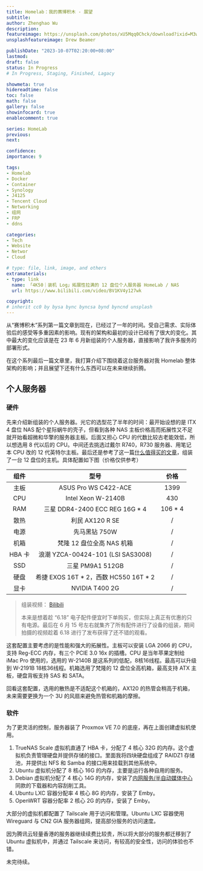 ```yaml
---
title: Homelab：我的赛博积木 - 展望
subtitle: 
author: Zhenghao Wu
description: 
featureimage: https://unsplash.com/photos/xU5Mqq0Chck/download?ixid=M3wxMjA3fDB8MXxzZWFyY2h8Mnx8ZnV0dXJlfGVufDB8fHx8MTY4NDc3OTMxNHww&force=true&w=2400
unsplashfeatureimage: Drew Beamer

publishDate: "2023-10-07T02:20:00+08:00"
lastmod: 
draft: false
status: In Progress
# In Progress, Staging, Finished, Lagacy

showmeta: true
hidereadtime: false
toc: false
math: false
gallery: false
showinfocard: true
enablecomment: true

series: HomeLab
previous:
next:

confidence: 
importance: 9

tags:
- Homelab
- Docker
- Container
- Synology
- J4125
- Tencent Cloud
- Networking
- 组网
- FRP
- ddns

categories:
- Tech
- Website
- Networ
- Cloud

# type: file, link, image, and others
extramaterials:
- type: link
  name: 「4K50｜装机 Log」拓展性拉满的 12 盘位个人服务器 HomeLab / NAS
  url: https://www.bilibili.com/video/BV1KV4y127wk

copyright: 
# inherit cc0 by bysa bync byncsa bynd byncnd unsplash
---
```


从“赛博积木”系列第一篇文章到现在，已经过了一年的时间。受自己需求、实际体验后的感受等多重因素的影响。现有的架构和最初的设计已经有了很大的变化。其中最大的变化应该是在 23 年 6 月新组装的个人服务器，直接影响了我许多服务的部署形式。

在这个系列最后一篇文章里，我打算介绍下围绕着这台服务器对我 Homelab 整体架构的影响；并且展望下还有什么东西可以在未来继续折腾。

## 个人服务器

### 硬件

先来介绍新组装的个人服务器。光它的选型花了半年的时间：最开始设想的是 ITX 4 盘位 NAS 配个星际蜗牛的壳子，但看到各种 NAS 主板价格高而拓展性又不足就开始看超微和华擎的服务器主板。后面又担心 CPU 的代数比较古老能效低，所以想选用 8 代以后的 CPU。中间还去挑选过戴尔 R740，R730 服务器、用笔记本 CPU 改的 12 代英特尔主板。最后还是参考了这一篇[什么值得买的文章](https://post.smzdm.com/p/an3n35rp/)，组装了一台 12 盘位的主机。具体配置如下图（价格仅供参考）

| 组件 | 型号 | 价格 |
| :--: | :--: | :--: |
| 主板 | ASUS Pro WS C422-ACE | 1399 |
| CPU | Intel Xeon W-2140B | 430 |
| RAM | 三星 DDR4-2400 ECC REG 16G * 4 | 106 * 4 |
| 散热 | 利民 AX120 R SE | / |
| 电源 | 先马黑钻 750W | / |
| 机箱 | 梵隆 12 盘位全高 NAS 机箱 | / |
| HBA 卡 | 浪潮 YZCA-00424-101 (LSI SAS3008) | / |
| SSD | 三星 PM9A1 512GB | / |
| 硬盘 | 希捷 EXOS 16T * 2，西数 HC550 16T * 2 | / |
| 显卡 | NVIDIA T400 2G | / |

> 组装视频： [Bilibili](https://www.bilibili.com/video/BV1KV4y127wk)
> 
> 本来是想着趁 “6.18” 电子配件便宜时下单购买，但实际上真正有优惠的只有电源。最后在 6 月 15 号左右就集齐了所有配件进行了设备的组装，期间拍摄的视频趁着 6.18 进行了发布获得了还不错的观看。

这套配置主要考虑的是性能和强大的拓展性。主板可以安装 LGA 2066 的 CPU，支持 Reg-ECC 内存，有三个 PCIE 3.0 16x 的插槽。CPU 是当年苹果定制给 iMac Pro 使用的，选用的 W-2140B 是这系列的低配，8核16线程。最高可以升级到 W-2191B 18核36线程。机箱选用了梵隆的 12 盘位全高机箱，最高支持 ATX 主板，硬盘背板支持 SAS 和 SATA。

回看这套配置，选用的散热是不适配这个机箱的，AX120 的热管会稍高于机箱，未来需要更换为一个 3U 的风扇来避免热管和机箱的摩擦。

### 软件

为了更灵活的控制，服务器装了 Proxmox VE 7.0 的底座，再在上面创建虚拟机使用。

1. TrueNAS Scale 虚拟机直通了 HBA 卡，分配了 4 核心 32G 的内存。这个虚拟机负责管理硬盘并提供存储的接口。里面我将四块硬盘组成了 RAIDZ1 存储池，并提供出 NFS 和 Samba 的接口用来挂载到其他系统中。
2. Ubuntu 虚拟机分配了 8 核心 16G 的内存，主要是运行各种自用的服务。
3. Debian 虚拟机分配了 4 核心 14G 的内存，安装了[内网服务/半自动媒体中心](/post/homelab-journey-intranet/#半自动媒体中心)同款的下载器和内容刮削工具。
4. Ubuntu LXC 容器分配率 4 核心 8G 的内存，安装了 Emby。
5. OpenWRT 容器分配率 2 核心 2G 的内存，安装了 Emby。

大部分的虚拟机都配置了 Tailscale 用于访问和管理。Ubuntu LXC 容器使用 Wireguard 与 CN2 GIA 服务器组网，提高部分服务的访问速度。

因为腾讯云轻量香港的服务器继续续费比较贵，所以将大部分的服务都迁移到了 Ubuntu 虚拟机中，并通过 Tailscale 来访问，有较高的安全性，访问的体验也不错。


未完待续。